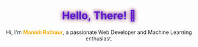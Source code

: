 <div align="center">
  <h1 style="color: #6a11cb; text-shadow: 0 0 8px #2575fc, 0 0 12px #f12711;">
    Hello, There! 👋
  </h1>
</div>

<p align="center">
  Hi, I'm <strong style="color: #f5af19;">Manish Rathaur</strong>, a passionate Web Developer and Machine Learning enthusiast.
</p>
